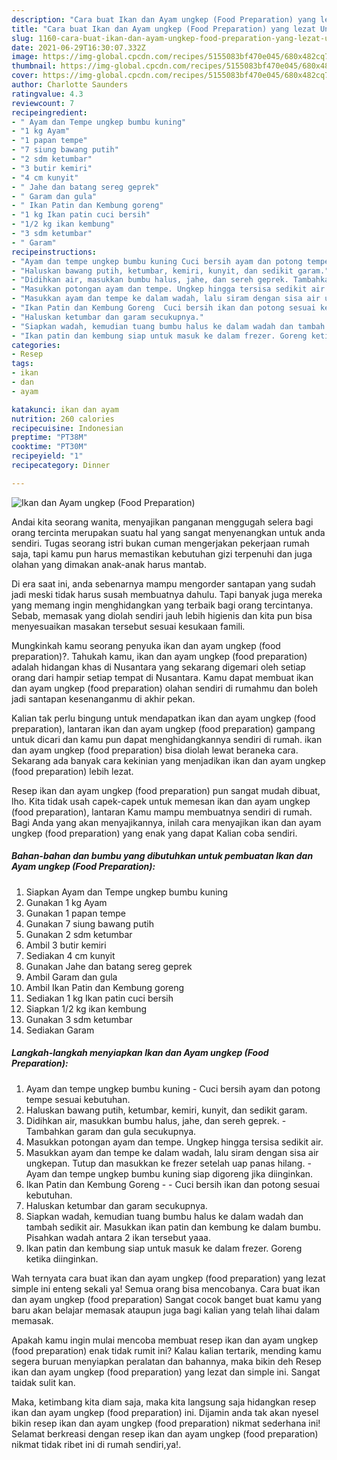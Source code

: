 ```yaml
---
description: "Cara buat Ikan dan Ayam ungkep (Food Preparation) yang lezat Untuk Jualan"
title: "Cara buat Ikan dan Ayam ungkep (Food Preparation) yang lezat Untuk Jualan"
slug: 1160-cara-buat-ikan-dan-ayam-ungkep-food-preparation-yang-lezat-untuk-jualan
date: 2021-06-29T16:30:07.332Z
image: https://img-global.cpcdn.com/recipes/5155083bf470e045/680x482cq70/ikan-dan-ayam-ungkep-food-preparation-foto-resep-utama.jpg
thumbnail: https://img-global.cpcdn.com/recipes/5155083bf470e045/680x482cq70/ikan-dan-ayam-ungkep-food-preparation-foto-resep-utama.jpg
cover: https://img-global.cpcdn.com/recipes/5155083bf470e045/680x482cq70/ikan-dan-ayam-ungkep-food-preparation-foto-resep-utama.jpg
author: Charlotte Saunders
ratingvalue: 4.3
reviewcount: 7
recipeingredient:
- " Ayam dan Tempe ungkep bumbu kuning"
- "1 kg Ayam"
- "1 papan tempe"
- "7 siung bawang putih"
- "2 sdm ketumbar"
- "3 butir kemiri"
- "4 cm kunyit"
- " Jahe dan batang sereg geprek"
- " Garam dan gula"
- " Ikan Patin dan Kembung goreng"
- "1 kg Ikan patin cuci bersih"
- "1/2 kg ikan kembung"
- "3 sdm ketumbar"
- " Garam"
recipeinstructions:
- "Ayam dan tempe ungkep bumbu kuning Cuci bersih ayam dan potong tempe sesuai kebutuhan."
- "Haluskan bawang putih, ketumbar, kemiri, kunyit, dan sedikit garam."
- "Didihkan air, masukkan bumbu halus, jahe, dan sereh geprek. Tambahkan garam dan gula secukupnya."
- "Masukkan potongan ayam dan tempe. Ungkep hingga tersisa sedikit air."
- "Masukkan ayam dan tempe ke dalam wadah, lalu siram dengan sisa air ungkepan. Tutup dan masukkan ke frezer setelah uap panas hilang.  Ayam dan tempe ungkep bumbu kuning siap digoreng jika diinginkan."
- "Ikan Patin dan Kembung Goreng  Cuci bersih ikan dan potong sesuai kebutuhan."
- "Haluskan ketumbar dan garam secukupnya."
- "Siapkan wadah, kemudian tuang bumbu halus ke dalam wadah dan tambah sedikit air. Masukkan ikan patin dan kembung ke dalam bumbu. Pisahkan wadah antara 2 ikan tersebut yaaa."
- "Ikan patin dan kembung siap untuk masuk ke dalam frezer. Goreng ketika diinginkan."
categories:
- Resep
tags:
- ikan
- dan
- ayam

katakunci: ikan dan ayam 
nutrition: 260 calories
recipecuisine: Indonesian
preptime: "PT38M"
cooktime: "PT30M"
recipeyield: "1"
recipecategory: Dinner

---
```



![Ikan dan Ayam ungkep (Food Preparation)](https://img-global.cpcdn.com/recipes/5155083bf470e045/680x482cq70/ikan-dan-ayam-ungkep-food-preparation-foto-resep-utama.jpg)

Andai kita seorang wanita, menyajikan panganan menggugah selera bagi orang tercinta merupakan suatu hal yang sangat menyenangkan untuk anda sendiri. Tugas seorang istri bukan cuman mengerjakan pekerjaan rumah saja, tapi kamu pun harus memastikan kebutuhan gizi terpenuhi dan juga olahan yang dimakan anak-anak harus mantab.

Di era  saat ini, anda sebenarnya mampu mengorder santapan yang sudah jadi meski tidak harus susah membuatnya dahulu. Tapi banyak juga mereka yang memang ingin menghidangkan yang terbaik bagi orang tercintanya. Sebab, memasak yang diolah sendiri jauh lebih higienis dan kita pun bisa menyesuaikan masakan tersebut sesuai kesukaan famili. 



Mungkinkah kamu seorang penyuka ikan dan ayam ungkep (food preparation)?. Tahukah kamu, ikan dan ayam ungkep (food preparation) adalah hidangan khas di Nusantara yang sekarang digemari oleh setiap orang dari hampir setiap tempat di Nusantara. Kamu dapat membuat ikan dan ayam ungkep (food preparation) olahan sendiri di rumahmu dan boleh jadi santapan kesenanganmu di akhir pekan.

Kalian tak perlu bingung untuk mendapatkan ikan dan ayam ungkep (food preparation), lantaran ikan dan ayam ungkep (food preparation) gampang untuk dicari dan kamu pun dapat menghidangkannya sendiri di rumah. ikan dan ayam ungkep (food preparation) bisa diolah lewat beraneka cara. Sekarang ada banyak cara kekinian yang menjadikan ikan dan ayam ungkep (food preparation) lebih lezat.

Resep ikan dan ayam ungkep (food preparation) pun sangat mudah dibuat, lho. Kita tidak usah capek-capek untuk memesan ikan dan ayam ungkep (food preparation), lantaran Kamu mampu membuatnya sendiri di rumah. Bagi Anda yang akan menyajikannya, inilah cara menyajikan ikan dan ayam ungkep (food preparation) yang enak yang dapat Kalian coba sendiri.

<!--inarticleads1-->

##### Bahan-bahan dan bumbu yang dibutuhkan untuk pembuatan Ikan dan Ayam ungkep (Food Preparation):

1. Siapkan  Ayam dan Tempe ungkep bumbu kuning
1. Gunakan 1 kg Ayam
1. Gunakan 1 papan tempe
1. Gunakan 7 siung bawang putih
1. Gunakan 2 sdm ketumbar
1. Ambil 3 butir kemiri
1. Sediakan 4 cm kunyit
1. Gunakan  Jahe dan batang sereg geprek
1. Ambil  Garam dan gula
1. Ambil  Ikan Patin dan Kembung goreng
1. Sediakan 1 kg Ikan patin cuci bersih
1. Siapkan 1/2 kg ikan kembung
1. Gunakan 3 sdm ketumbar
1. Sediakan  Garam




<!--inarticleads2-->

##### Langkah-langkah menyiapkan Ikan dan Ayam ungkep (Food Preparation):

1. Ayam dan tempe ungkep bumbu kuning - Cuci bersih ayam dan potong tempe sesuai kebutuhan.
1. Haluskan bawang putih, ketumbar, kemiri, kunyit, dan sedikit garam.
1. Didihkan air, masukkan bumbu halus, jahe, dan sereh geprek. - Tambahkan garam dan gula secukupnya.
1. Masukkan potongan ayam dan tempe. Ungkep hingga tersisa sedikit air.
1. Masukkan ayam dan tempe ke dalam wadah, lalu siram dengan sisa air ungkepan. Tutup dan masukkan ke frezer setelah uap panas hilang.  - Ayam dan tempe ungkep bumbu kuning siap digoreng jika diinginkan.
1. Ikan Patin dan Kembung Goreng -  - Cuci bersih ikan dan potong sesuai kebutuhan.
1. Haluskan ketumbar dan garam secukupnya.
1. Siapkan wadah, kemudian tuang bumbu halus ke dalam wadah dan tambah sedikit air. Masukkan ikan patin dan kembung ke dalam bumbu. Pisahkan wadah antara 2 ikan tersebut yaaa.
1. Ikan patin dan kembung siap untuk masuk ke dalam frezer. Goreng ketika diinginkan.




Wah ternyata cara buat ikan dan ayam ungkep (food preparation) yang lezat simple ini enteng sekali ya! Semua orang bisa mencobanya. Cara buat ikan dan ayam ungkep (food preparation) Sangat cocok banget buat kamu yang baru akan belajar memasak ataupun juga bagi kalian yang telah lihai dalam memasak.

Apakah kamu ingin mulai mencoba membuat resep ikan dan ayam ungkep (food preparation) enak tidak rumit ini? Kalau kalian tertarik, mending kamu segera buruan menyiapkan peralatan dan bahannya, maka bikin deh Resep ikan dan ayam ungkep (food preparation) yang lezat dan simple ini. Sangat taidak sulit kan. 

Maka, ketimbang kita diam saja, maka kita langsung saja hidangkan resep ikan dan ayam ungkep (food preparation) ini. Dijamin anda tak akan nyesel bikin resep ikan dan ayam ungkep (food preparation) nikmat sederhana ini! Selamat berkreasi dengan resep ikan dan ayam ungkep (food preparation) nikmat tidak ribet ini di rumah sendiri,ya!.

